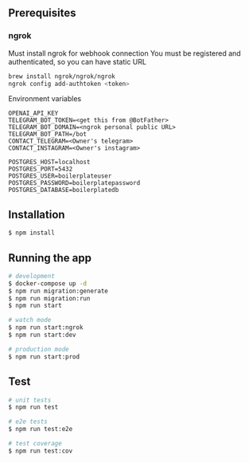 ## Prerequisites

### ngrok
Must install ngrok for webhook connection
You must be registered and authenticated, so you can have static URL
```bash
brew install ngrok/ngrok/ngrok
ngrok config add-authtoken <token>
```

Environment variables
```
OPENAI_API_KEY
TELEGRAM_BOT_TOKEN=<get this from @BotFather>
TELEGRAM_BOT_DOMAIN=<ngrok personal public URL>
TELEGRAM_BOT_PATH=/bot
CONTACT_TELEGRAM=<Owner's telegram>
CONTACT_INSTAGRAM=<Owner's instagram>

POSTGRES_HOST=localhost
POSTGRES_PORT=5432
POSTGRES_USER=boilerplateuser
POSTGRES_PASSWORD=boilerplatepassword
POSTGRES_DATABASE=boilerplatedb
```

## Installation

```bash
$ npm install
```

## Running the app

```bash
# development
$ docker-compose up -d
$ npm run migration:generate
$ npm run migration:run
$ npm run start

# watch mode
$ npm run start:ngrok
$ npm run start:dev

# production mode
$ npm run start:prod
```

## Test

```bash
# unit tests
$ npm run test

# e2e tests
$ npm run test:e2e

# test coverage
$ npm run test:cov
```
